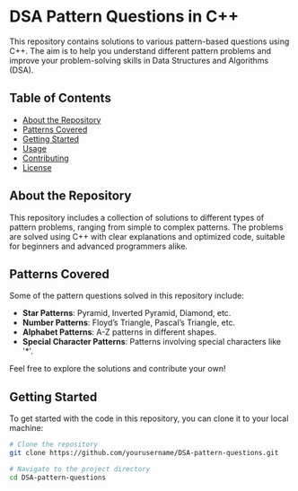 # DSA Pattern Questions in C++

This repository contains solutions to various pattern-based questions using C++. The aim is to help you understand different pattern problems and improve your problem-solving skills in Data Structures and Algorithms (DSA).

## Table of Contents

- [About the Repository](#about-the-repository)
- [Patterns Covered](#patterns-covered)
- [Getting Started](#getting-started)
- [Usage](#usage)
- [Contributing](#contributing)
- [License](#license)

## About the Repository

This repository includes a collection of solutions to different types of pattern problems, ranging from simple to complex patterns. The problems are solved using C++ with clear explanations and optimized code, suitable for beginners and advanced programmers alike.

## Patterns Covered

Some of the pattern questions solved in this repository include:

- **Star Patterns**: Pyramid, Inverted Pyramid, Diamond, etc.
- **Number Patterns**: Floyd’s Triangle, Pascal’s Triangle, etc.
- **Alphabet Patterns**: A-Z patterns in different shapes.
- **Special Character Patterns**: Patterns involving special characters like '*'.

Feel free to explore the solutions and contribute your own!

## Getting Started

To get started with the code in this repository, you can clone it to your local machine:

```bash
# Clone the repository
git clone https://github.com/yourusername/DSA-pattern-questions.git

# Navigate to the project directory
cd DSA-pattern-questions
